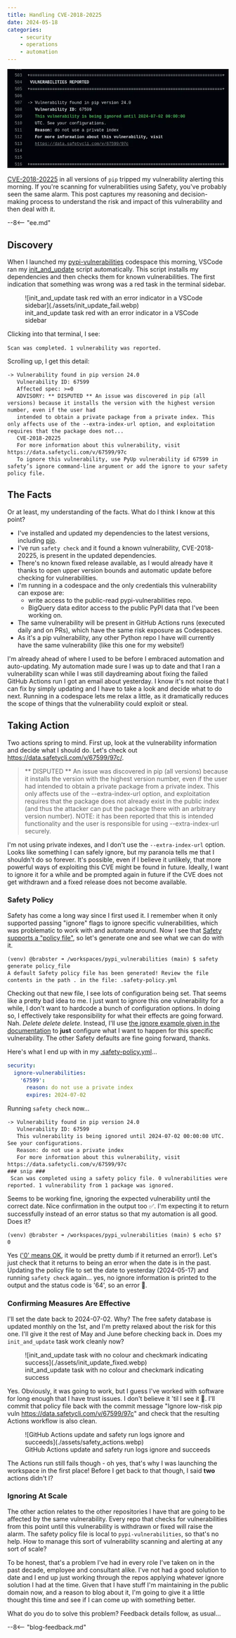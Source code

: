 ```yaml
---
title: Handling CVE-2018-20225
date: 2024-05-18
categories:
    - security
    - operations
    - automation
---
```


![GitHub Actions update and safety run logs ignore and succeeds](./assets/safety_actions.webp)

[CVE-2018-20225](https://nvd.nist.gov/vuln/detail/CVE-2018-20225) in all versions of `pip` tripped my vulnerability alerting this morning. If you're scanning for vulnerabilities using Safety, you've probably seen the same alarm. This post captures my reasoning and decision-making process to understand the risk and impact of this vulnerability and then deal with it.

--8<-- "ee.md"

<!-- more -->

## Discovery

When I launched my [pypi-vulnerabilities](https://github.com/brabster/pypi_vulnerabilities) codespace this morning, VSCode ran my [init_and_update](https://github.com/brabster/pypi_vulnerabilities/blob/c056bf3b2a4605a91526b27e0fb5ef93098e3fc4/.dev_scripts/init_and_update.sh) script automatically. This script installs my dependencies and then checks them for known vulnerabilities. The first indication that something was wrong was a red task in the terminal sidebar.

<figure markdown="span">
 ![init_and_update task red with an error indicator in a VSCode sidebar](./assets/init_update_fail.webp)
 <figcaption>init_and_update task red with an error indicator in a VSCode sidebar</figcaption>
</figure>

Clicking into that terminal, I see:

`Scan was completed. 1 vulnerability was reported.`

Scrolling up, I get this detail:

```
-> Vulnerability found in pip version 24.0
   Vulnerability ID: 67599
   Affected spec: >=0
   ADVISORY: ** DISPUTED ** An issue was discovered in pip (all versions) because it installs the version with the highest version number, even if the user had
   intended to obtain a private package from a private index. This only affects use of the --extra-index-url option, and exploitation requires that the package does not...
   CVE-2018-20225
   For more information about this vulnerability, visit https://data.safetycli.com/v/67599/97c
   To ignore this vulnerability, use PyUp vulnerability id 67599 in safety’s ignore command-line argument or add the ignore to your safety policy file.
```

## The Facts

Or at least, my understanding of the facts. What do I think I know at this point?

- I've installed and updated my dependencies to the latest versions, including [pip](https://github.com/brabster/pypi_vulnerabilities/blob/c056bf3b2a4605a91526b27e0fb5ef93098e3fc4/.dev_scripts/init_and_update.sh#L17).
- I've run `safety check` and it found a known vulnerability, CVE-2018-20225, is present in the updated dependencies.
- There's no known fixed release available, as I would already have it thanks to open upper version bounds and automatic update before checking for vulnerabilities.
- I'm running in a codespace and the only credentials this vulnerability can expose are:
    - write access to the public-read pypi-vulnerabilities repo.
    - BigQuery data editor access to the public PyPI data that I've been working on.
- The same vulnerability will be present in GitHub Actions runs (executed daily and on PRs), which have the same risk exposure as Codespaces.
- As it's a pip vulnerability, any other Python repo I have will currently have the same vulnerability (like this one for my website!)

I'm already ahead of where I used to be before I embraced automation and auto-updating. My automation made sure I was up to date and that I ran a vulnerability scan while I was still daydreaming about fixing the failed GitHub Actions run I got an email about yesterday. I know it's not noise that I can fix by simply updating and I have to take a look and decide what to do next. Running in a codespace lets me relax a little, as it dramatically reduces the scope of things that the vulnerability could exploit or steal.

## Taking Action

Two actions spring to mind. First up, look at the vulnerability information and decide what I should do. Let's check out <https://data.safetycli.com/v/67599/97c/>.

> ** DISPUTED ** An issue was discovered in pip (all versions) because it installs the version with the highest version number, even if the user had intended to obtain a private package from a private index. This only affects use of the --extra-index-url option, and exploitation requires that the package does not already exist in the public index (and thus the attacker can put the package there with an arbitrary version number). NOTE: it has been reported that this is intended functionality and the user is responsible for using --extra-index-url securely.

I'm not using private indexes, and I don't use the `--extra-index-url` option. Looks like something I can safely ignore, but my paranoia tells me that I shouldn't do so forever. It's possible, even if I believe it unlikely, that more powerful ways of exploiting this CVE might be found in future. Ideally, I want to ignore it for a while and be prompted again in future if the CVE does not get withdrawn and a fixed release does not become available.

### Safety Policy

Safety has come a long way since I first used it. I remember when it only supported passing "ignore" flags to ignore specific vulnerabilities, which was problematic to work with and automate around. Now I see that [Safety supports a "policy file"](https://docs.safetycli.com/safety-2/safety-cli-2-scanner/policy-file), so let's generate one and see what we can do with it.

```console
(venv) @brabster ➜ /workspaces/pypi_vulnerabilities (main) $ safety generate policy_file
A default Safety policy file has been generated! Review the file contents in the path . in the file: .safety-policy.yml
```

Checking out that new file, I see lots of configuration being set. That seems like a pretty bad idea to me. I just want to ignore this one vulnerability for a while, I don't want to hardcode a bunch of configuration options. In doing so, I effectively take responsibility for what their effects are going forward. Nah. *Delete delete delete*. Instead, I'll use [the ignore example given in the documentation](https://docs.safetycli.com/safety-2/safety-cli-2-scanner/policy-file#structure-of-the-policy-file) to **just** configure what I want to happen for this specific vulnerability. The other Safety defaults are fine going forward, thanks.

Here's what I end up with in my [.safety-policy.yml](https://github.com/brabster/pypi_vulnerabilities/blob/515e6d1070902e581b5b71a3872bb5c9eab34c74/.safety-policy.yml)...

```yaml
security:
  ignore-vulnerabilities:
    '67599':
      reason: do not use a private index
      expires: 2024-07-02
```

Running `safety check` now...

```console
-> Vulnerability found in pip version 24.0
   Vulnerability ID: 67599
   This vulnerability is being ignored until 2024-07-02 00:00:00 UTC. See your configurations.
   Reason: do not use a private index
   For more information about this vulnerability, visit https://data.safetycli.com/v/67599/97c
### snip ###
 Scan was completed using a safety policy file. 0 vulnerabilities were reported. 1 vulnerability from 1 package was ignored.
```

Seems to be working fine, ignoring the expected vulnerability until the correct date. Nice confirmation in the output too :white_check_mark:. I'm expecting it to return successfully instead of an error status so that my automation is all good. Does it?

```console
(venv) @brabster ➜ /workspaces/pypi_vulnerabilities (main) $ echo $?
0
```

Yes (['0' means OK](https://www.cyberciti.biz/faq/linux-bash-exit-status-set-exit-statusin-bash/), it would be pretty dumb if it returned an error!). Let's just check that it returns to being an error when the date is in the past. Updating the policy file to set the date to yesterday (2024-05-17) and running `safety check` again... yes, no ignore information is printed to the output and the status code is '64', so an error :raised_hands:.

### Confirming Measures Are Effective

I'll set the date back to 2024-07-02. Why? The free safety database is updated monthly on the 1st, and I'm pretty relaxed about the risk for this one. I'll give it the rest of May and June before checking back in. Does my `init_and_update` task work cleanly now?

<figure markdown="span">
 ![init_and_update task with no colour and checkmark indicating success](./assets/init_update_fixed.webp)
 <figcaption>init_and_update task with no colour and checkmark indicating success</figcaption>
</figure>

Yes. Obviously, it was going to work, but I guess I've worked with software for long enough that I have trust issues. I don't believe it 'til I see it :shrug:. I'll commit that policy file back with the commit message "Ignore low-risk pip vuln <https://data.safetycli.com/v/67599/97c>" and check that the resulting Actions workflow is also clean.

<figure markdown="span">
 ![GitHub Actions update and safety run logs ignore and succeeds](./assets/safety_actions.webp)
 <figcaption>GitHub Actions update and safety run logs ignore and succeeds</figcaption>
</figure>

The Actions run still fails though - oh yes, that's why I was launching the workspace in the first place! Before I get back to that though, I said **two** actions didn't I?

### Ignoring At Scale

The other action relates to the other repositories I have that are going to be affected by the same vulnerability. Every repo that checks for vulnerabilities from this point until this vulnerability is withdrawn or fixed will raise the alarm. The safety policy file is local to `pypi-vulnerabilities`, so that's no help. How to manage this sort of vulnerability scanning and alerting at any sort of scale?

To be honest, that's a problem I've had in every role I've taken on in the past decade, employee and consultant alike. I've not had a good solution to date and I end up just working through the repos applying whatever ignore solution I had at the time. Given that I have stuff I'm maintaining in the public domain now, and a reason to blog about it, I'm going to give it a little thought this time and see if I can come up with something better.

What do you do to solve this problem? Feedback details follow, as usual...

--8<-- "blog-feedback.md"

